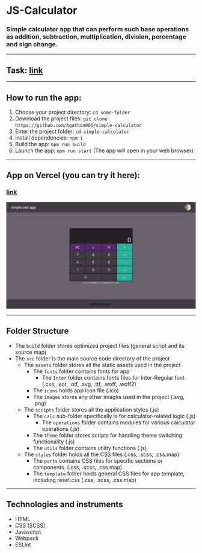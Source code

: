 # JS-Calculator

### Simple calculator app that can perform such base operations as addition, subtraction, multiplication, division, percentage and sign change.

---

## Task: [link](https://docs.google.com/document/d/1zpXXeSae-BlcxPKgw3DhxZA92cspVailrPYoaXSYrW8/edit?usp=sharing)

---

## How to run the app:

1. Choose your project directory:
   `cd some-folder`
1. Download the project files:
   `git clone https://github.com/Agathon006/simple-calculator`
1. Enter the project folder:
   `cd simple-calculator`
1. Install dependencies:
   `npm i`
1. Build the app:
   `npm run build`
1. Launch the app:
   `npm run start` (The app will open in your web browser)

---

## App on Vercel (you can try it here):

### [link](https://simple-calculator-dusky-sigma.vercel.app/ "Open Calculator in a new tab")

[![app](image.png)](https://simple-calculator-dusky-sigma.vercel.app/ "Open Calculator in a new tab") 

---

## Folder Structure

- The `build` folder stores optimized project files (general script and its source map)
- The `src` folder is the main source code directory of the project
  - The `assets` folder stores all the static assets used in the project
    - The `fonts` folder contains fonts for app
      - The `Inter` folder contains fonts files for Inter-Regular font (.css, .eot, .otf, .svg, .ttf, .woff, .woff2)
    - The `icons` holds app icon file (.ico)
    - The `images` stores any other images used in the project (.svg, .png)
  - The `scripts` folder stores all the application styles (.js)
    - The `calc` sub-folder specifically is for calculator-related logic (.js)
      - The `operations` folder contains modules for various calculator operations (.js)
    - The `theme` folder stores scripts for handling theme switching functionality (.js)
    - The `utils` folder contains utility functions (.js)
  - The `styles` folder holds all the CSS files (.css, .scss, .css.map)
    - The `parts` contains CSS files for specific sections or components. (.css, .scss, .css.map)
    - The `template` folder holds general CSS files for app template, including reset.css (.css, .scss, .css.map)

---

## Technologies and instruments

- HTML
- CSS (SCSS)
- Javascript
- Webpack
- ESLint
